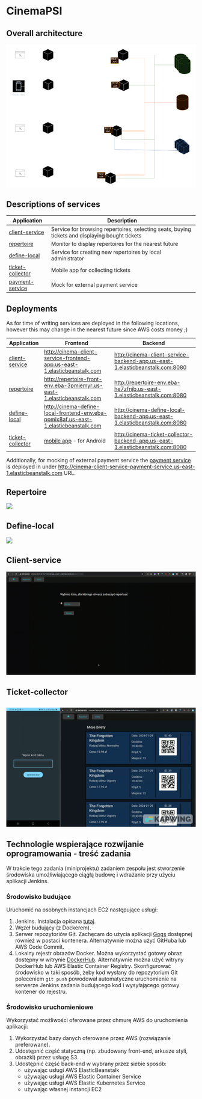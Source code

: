 # CinemaPSI
## Overall architecture
![architecture.drawio.png](.images/architecture.drawio.png)

## Descriptions of services

| Application                                       | Description                                                                                     |
|---------------------------------------------------|-------------------------------------------------------------------------------------------------|
| [client-service](client-service)                  | Service for browsing repertoires, selecting seats, buying tickets and displaying bought tickets |
| [repertoire](repertoire)                          | Monitor to display repertoires for the nearest future                                           |
| [define-local](define-local)                      | Service for creating new repertoires by local administrator                                     |
| [ticket-collector](ticket-collector)              | Mobile app for collecting tickets                                                               |
| [payment-service](client-service/payment-service) | Mock for external payment service                                                               |

## Deployments
As for time of writing services are deployed in the following locations, however this may change in the nearest future since AWS costs money ;)

| Application                          | Frontend                                                                            | Backend                                                                        |
|--------------------------------------|-------------------------------------------------------------------------------------|--------------------------------------------------------------------------------|
| [client-service](client-service)     | http://cinema-client-service-frontend-app.us-east-1.elasticbeanstalk.com            | http://cinema-client-service-backend-app.us-east-1.elasticbeanstalk.com:8080   |
| [repertoire](repertoire)             | http://repertoire-front-env.eba-3pmiemyr.us-east-1.elasticbeanstalk.com             | http://repertoire-env.eba-he7zfnjb.us-east-1.elasticbeanstalk.com:8080         |
| [define-local](define-local)         | http://cinema-define-local-frontend-env.eba-ppmix8af.us-east-1.elasticbeanstalk.com | http://cinema-define-local-backend-app.us-east-1.elasticbeanstalk.com:8080     |
| [ticket-collector](ticket-collector) | [mobile app](ticket-collector/ticket-collector-app.apk) - for Android               | http://cinema-ticket-collector-backend-app.us-east-1.elasticbeanstalk.com:8080 |

Additionally, for mocking of external payment service the [payment service](client-service/payment-service) 
is deployed in under http://cinema-client-service-payment-service.us-east-1.elasticbeanstalk.com URL.

## Repertoire
![](.images/repertoire.gif)
## Define-local
![](.images/define-local.gif)
## Client-service
![](.images/client-service.gif)
## Ticket-collector
![](.images/ticket-collector.gif)
---

## Technologie wspierające rozwijanie oprogramowania - treść zadania
W trakcie tego zadania (miniprojektu) zadaniem zespołu jest stworzenie środowiska umożliwiającego ciągłą budowę i wdrażanie przy użyciu aplikacji Jenkins.

### Środowisko budujące
Uruchomić na osobnych instancjach EC2 następujące usługi:
1. Jenkins. Instalacja opisana [tutaj](https://www.jenkins.io/doc/book/installing/).
2. Węzeł budujący (z Dockerem).
3. Serwer repozytoriów Git. Zachęcam do użycia aplikacji [Gogs](https://gogs.io/docs/installation) dostępnej również w postaci kontenera. 
   Alternatywnie można użyć GitHuba lub AWS Code Commit.
4. Lokalny rejestr obrazów Docker. Można wykorzystać gotowy obraz dostępny w witrynie [DockerHub](https://docs.docker.com/registry/). 
   Alternatywnie można użyć witryny DockerHub lub AWS Elastic Container Registry.
   Skonfigurować środowisko w taki sposób, żeby kod wysłany do repozytorium Git poleceniem
   `git push` powodował automatyczne uruchomienie na serwerze Jenkins zadania budującego
   kod i wysyłającego gotowy kontener do rejestru.

### Środowisko uruchomieniowe
Wykorzystać możliwości oferowane przez chmurę AWS do uruchomienia aplikacji:
1. Wykorzystać bazy danych oferowane przez AWS (rozwiązanie preferowane).
2. Udostępnić część statyczną (np. zbudowany front-end, arkusze styli, obrazki) przez usługę S3.
3. Udostępnić część back-end w wybrany przez siebie sposób:
   - używając usługi AWS ElasticBeanstalk
   - używając usługi AWS Elastic Container Service
   - używając usługi AWS Elastic Kubernetes Service
   - używając własnej instancji EC2
